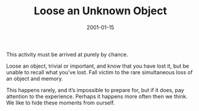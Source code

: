 ﻿---
layout: default
title: "Loose an Unknown Object"
artist: "Roger-Pol Droit"
description: "from <i>101 Expériences de Philosophie Quotidienne</i> | <i>Translated from French</i>"
group: "Solo"
date: 2001-01-15
indexed: 2018-06-04
---
This activity must be arrived at purely by chance.

Loose an object, trivial or important, and know that you have lost it, but be unable to recall what you’ve lost. Fall victim to the rare simultaneous loss of an object and memory. 

This happens rarely, and it’s impossible to prepare for, but if it does, pay attention to the experience. Perhaps it happens more often then we think. We like to hide these moments from ourself.
